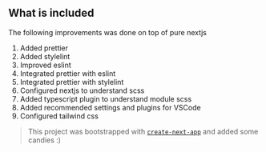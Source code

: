 ## What is included

The following improvements was done on top of pure nextjs

1. Added prettier
1. Added stylelint
1. Improved eslint
1. Integrated prettier with eslint
1. Integrated prettier with stylelint
1. Configured nextjs to understand scss
1. Added typescript plugin to understand module scss
1. Added recommended settings and plugins for VSCode
1. Configured tailwind css


> This project was bootstrapped with [`create-next-app`](https://github.com/vercel/next.js/tree/canary/packages/create-next-app) and added some candies :) 
